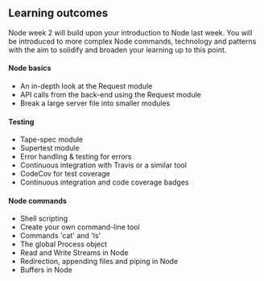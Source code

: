 ## Learning outcomes

Node week 2 will build upon your introduction to Node last week. You will be
introduced to more complex Node commands, technology and patterns with the aim to solidify and broaden your learning up to this point.

#### Node basics
  - An in-depth look at the Request module
  - API calls from the back-end using the Request module
  - Break a large server file into smaller modules

#### Testing
  - Tape-spec module
  - Supertest module
  - Error handling & testing for errors
  - Continuous integration with Travis or a similar tool
  - CodeCov for test coverage
  - Continuous integration and code coverage badges

#### Node commands
  - Shell scripting
  - Create your own command-line tool
  - Commands 'cat' and 'ls'
  - The global Process object
  - Read and Write Streams in Node
  - Redirection, appending files and piping in Node
  - Buffers in Node
